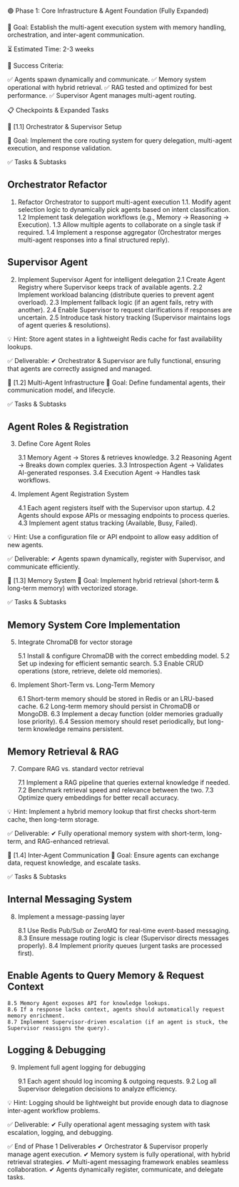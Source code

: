 🟢 Phase 1: Core Infrastructure & Agent Foundation (Fully Expanded)

🔹 Goal: Establish the multi-agent execution system with memory handling, orchestration, and inter-agent communication.

⏳ Estimated Time: 2-3 weeks

🎯 Success Criteria:

✅ Agents spawn dynamically and communicate.
✅ Memory system operational with hybrid retrieval.
✅ RAG tested and optimized for best performance.
✅ Supervisor Agent manages multi-agent routing.

📋 Checkpoints & Expanded Tasks

📌 [1.1] Orchestrator & Supervisor Setup

🔹 Goal: Implement the core routing system for query delegation, multi-agent execution, and response validation.

✅ Tasks & Subtasks

## Orchestrator Refactor
 1. Refactor Orchestrator to support multi-agent execution
    1.1. Modify agent selection logic to dynamically pick agents based on intent classification.
    1.2 Implement task delegation workflows (e.g., Memory → Reasoning → Execution).
    1.3 Allow multiple agents to collaborate on a single task if required.
    1.4 Implement a response aggregator (Orchestrator merges multi-agent responses into a final structured reply).

## Supervisor Agent
 2. Implement Supervisor Agent for intelligent delegation
    2.1 Create Agent Registry where Supervisor keeps track of available agents.
    2.2 Implement workload balancing (distribute queries to prevent agent overload).
    2.3 Implement fallback logic (if an agent fails, retry with another).
    2.4 Enable Supervisor to request clarifications if responses are uncertain.
    2.5 Introduce task history tracking (Supervisor maintains logs of agent queries & resolutions).

💡 Hint: Store agent states in a lightweight Redis cache for fast availability lookups.

✅ Deliverable:
✔ Orchestrator & Supervisor are fully functional, ensuring that agents are correctly assigned and managed.

📌 [1.2] Multi-Agent Infrastructure
🔹 Goal: Define fundamental agents, their communication model, and lifecycle.

✅ Tasks & Subtasks

## Agent Roles & Registration
 3. Define Core Agent Roles

    3.1 Memory Agent → Stores & retrieves knowledge.
    3.2 Reasoning Agent → Breaks down complex queries.
    3.3 Introspection Agent → Validates AI-generated responses.
    3.4 Execution Agent → Handles task workflows.
 
 4. Implement Agent Registration System

    4.1 Each agent registers itself with the Supervisor upon startup.
    4.2 Agents should expose APIs or messaging endpoints to process queries.
    4.3 Implement agent status tracking (Available, Busy, Failed).

💡 Hint: Use a configuration file or API endpoint to allow easy addition of new agents.

✅ Deliverable:
✔ Agents spawn dynamically, register with Supervisor, and communicate efficiently.

📌 [1.3] Memory System
🔹 Goal: Implement hybrid retrieval (short-term & long-term memory) with vectorized storage.

✅ Tasks & Subtasks

## Memory System Core Implementation
 5. Integrate ChromaDB for vector storage

    5.1 Install & configure ChromaDB with the correct embedding model.
    5.2 Set up indexing for efficient semantic search.
    5.3 Enable CRUD operations (store, retrieve, delete old memories).
 
 6. Implement Short-Term vs. Long-Term Memory

    6.1 Short-term memory should be stored in Redis or an LRU-based cache.
    6.2 Long-term memory should persist in ChromaDB or MongoDB.
    6.3 Implement a decay function (older memories gradually lose priority).
    6.4 Session memory should reset periodically, but long-term knowledge remains persistent.

## Memory Retrieval & RAG
 7. Compare RAG vs. standard vector retrieval

    7.1 Implement a RAG pipeline that queries external knowledge if needed.
    7.2 Benchmark retrieval speed and relevance between the two.
    7.3 Optimize query embeddings for better recall accuracy.

💡 Hint: Implement a hybrid memory lookup that first checks short-term cache, then long-term storage.

✅ Deliverable:
✔ Fully operational memory system with short-term, long-term, and RAG-enhanced retrieval.

📌 [1.4] Inter-Agent Communication
🔹 Goal: Ensure agents can exchange data, request knowledge, and escalate tasks.

✅ Tasks & Subtasks

## Internal Messaging System
 8. Implement a message-passing layer

    8.1 Use Redis Pub/Sub or ZeroMQ for real-time event-based messaging.
    8.3 Ensure message routing logic is clear (Supervisor directs messages properly).
    8.4 Implement priority queues (urgent tasks are processed first).

## Enable Agents to Query Memory & Request Context

    8.5 Memory Agent exposes API for knowledge lookups.
    8.6 If a response lacks context, agents should automatically request memory enrichment.
    8.7 Implement Supervisor-driven escalation (if an agent is stuck, the Supervisor reassigns the query).

## Logging & Debugging
 9. Implement full agent logging for debugging

    9.1 Each agent should log incoming & outgoing requests.
    9.2 Log all Supervisor delegation decisions to analyze efficiency.

💡 Hint: Logging should be lightweight but provide enough data to diagnose inter-agent workflow problems.

✅ Deliverable:
✔ Fully operational agent messaging system with task escalation, logging, and debugging.

✅ End of Phase 1 Deliverables
✔ Orchestrator & Supervisor properly manage agent execution.
✔ Memory system is fully operational, with hybrid retrieval strategies.
✔ Multi-agent messaging framework enables seamless collaboration.
✔ Agents dynamically register, communicate, and delegate tasks.